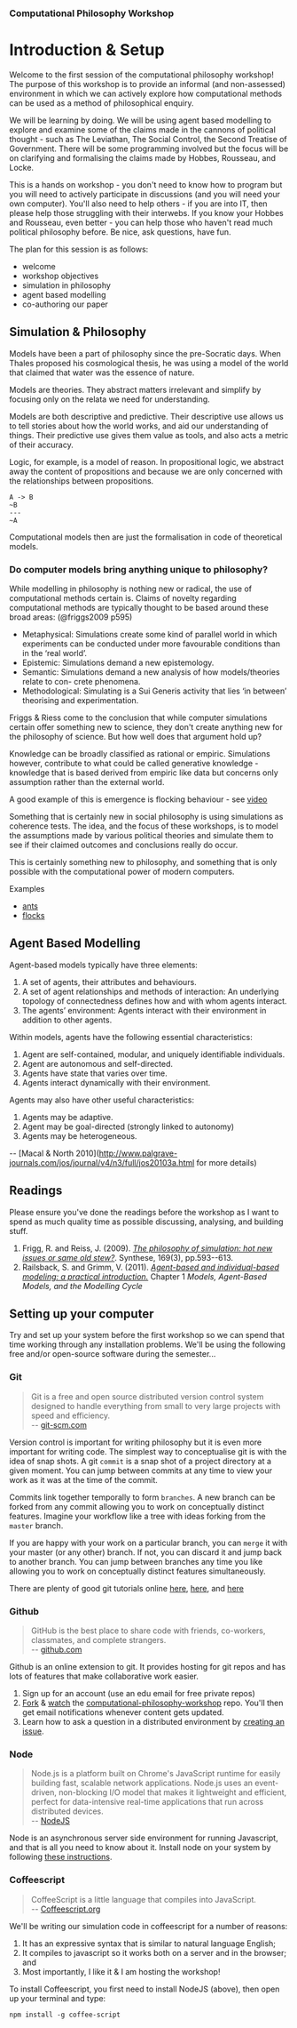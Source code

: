 ### Computational Philosophy Workshop


# Introduction & Setup

Welcome to the first session of the computational philosophy workshop!  The purpose of this workshop is to provide an informal (and non-assessed) environment in which we can actively explore how computational methods can be used as a method of philosophical enquiry.

We will be learning by doing.  We will be using agent based modelling to explore and examine some of the claims made in the cannons of political thought - such as The Leviathan, The Social Control, the Second Treatise of Government.  There will be some programming involved but the focus will be on clarifying and formalising the claims made by Hobbes, Rousseau, and Locke.

This is a hands on workshop - you don't need to know how to program but you will need to actively participate in discussions (and you will need your own computer).  You'll also need to help others - if you are into IT, then please help those struggling with their interwebs.  If you know your Hobbes and Rousseau, even better - you can help those who haven't read much political philosophy before.  Be nice, ask questions, have fun.

The plan for this session is as follows:

- welcome
- workshop objectives
- simulation in philosophy
- agent based modelling
- co-authoring our paper


## Simulation & Philosophy

Models have been a part of philosophy since the pre-Socratic days. When Thales proposed his cosmological thesis, he was using a model of the world that claimed that water was the essence of nature.

Models are theories.  They abstract matters irrelevant and simplify by focusing only on the relata we need for understanding.

Models are both descriptive and predictive.  Their descriptive use allows us to tell stories about how the world works, and aid our understanding of things.  Their predictive use gives them value as tools, and also acts a metric of their accuracy.

Logic, for example, is a model of reason.  In propositional logic, we abstract away the content of propositions and because we are only concerned with the relationships between propositions.

    A -> B
    ~B
    ---
    ~A

Computational models then are just the formalisation in code of theoretical models.

### Do computer models bring anything unique to philosophy?

While modelling in philosophy is nothing new or radical, the use of computational methods certain is.  Claims of novelty regarding computational methods are typically thought to be based around these broad areas: (@friggs2009 p595)

- Metaphysical: Simulations create some kind of parallel world in which experiments can be conducted under more favourable conditions than in the ‘real world’.   
- Epistemic: Simulations demand a new epistemology.  
- Semantic: Simulations demand a new analysis of how models/theories relate to con- crete phenomena.  
- Methodological: Simulating is a Sui Generis activity that lies ‘in between’ theorising and experimentation.  

Friggs & Riess come to the conclusion that while computer simulations certain offer something new to science, they don't create anything new for the philosophy of science.  But how well does that argument hold up?

Knowledge can be broadly classified as rational or empiric.  Simulations however, contribute to what could be called generative knowledge - knowledge that is based derived from empiric like data but concerns only assumption rather than the external world.

A good example of this is emergence is flocking behaviour - see [video](http://www.youtube.com/watch?v=8vhE8ScWe7w&t=33s)

Something that is certainly new in social philosophy is using simulations as coherence tests.  The idea, and the focus of these workshops, is to model the assumptions made by various political theories and simulate them to see if their claimed outcomes and conclusions really do occur.

This is certainly something new to philosophy, and something that is only possible with the computational power of modern computers.

Examples

- [ants](http://agentscript.org/models/ants.html)
- [flocks](http://agentscript.org/models/flock.html)

## Agent Based Modelling

Agent-based models typically have three elements:

1. A set of agents, their attributes and behaviours.
2. A set of agent relationships and methods of interaction: An underlying topology of connectedness defines how and with whom agents interact.
3. The agents’ environment: Agents interact with their environment in addition to other agents.

Within models, agents have the following essential characteristics:

1. Agent are self-contained, modular, and uniquely identifiable individuals.
2. Agent are autonomous and self-directed.
3. Agents have state that varies over time. 
4. Agents interact dynamically with their environment. 

Agents may also have other useful characteristics:

1. Agents may be adaptive.
2. Agent may be goal-directed (strongly linked to autonomy)
3. Agents may be heterogeneous.

-- [Macal & North 2010](http://www.palgrave-journals.com/jos/journal/v4/n3/full/jos20103a.html for more details)




## Readings

Please ensure you've done the readings before the workshop as I want to spend as much quality time as possible discussing, analysing, and building stuff.

1. Frigg, R. and Reiss, J. (2009). [_The philosophy of simulation: hot new issues or same old stew?_][j1]. Synthese, 169(3), pp.593--613. 
2. Railsback, S. and Grimm, V. (2011). [_Agent-based and individual-based modeling: a practical introduction._][b1]  Chapter 1 _Models, Agent-Based Models, and the Modelling Cycle_

[j1]: https://www-jstor-org.ezproxy.library.uq.edu.au/stable/40271311
[b1]: http://goo.gl/1zQ1LQ


## Setting up your computer

Try and set up your system before the first workshop so we can spend that time working through any installation problems.  We'll be using the following free and/or open-source software during the semester...


### Git

> Git is a free and open source distributed version control system designed to handle everything from small to very large projects with speed and efficiency.   
> -- [git-scm.com](http://git-scm.com)

Version control is important for writing philosophy but it is even more important for writing code.  The simplest way to conceptualise git is with the idea of snap shots.  A git `commit` is a snap shot of a project directory at a given moment.  You can jump between commits at any time to view your work as it was at the time of the commit.

Commits link together temporally to form `branches`.  A new branch can be forked from any commit allowing you to work on conceptually distinct features.  Imagine your workflow like a tree with ideas forking from the `master` branch.

If you are happy with your work on a particular branch, you can `merge` it with your master (or any other) branch.  If not, you can discard it and jump back to another branch.  You can jump between branches any time you like allowing you to work on conceptually distinct features simultaneously.

There are plenty of good git tutorials online [here](https://try.github.io), [here](http://git-scm.com/book), and [here](http://pcottle.github.io/learnGitBranching/)


### Github

> GitHub is the best place to share code with friends, co-workers, classmates, and complete strangers.  
> -- [github.com](https://github.com)


Github is an online extension to git.  It provides hosting for git repos and has lots of features that make collaborative work easier.  

1. Sign up for an account (use an edu email for free private repos)
2. [Fork](https://github.com/davekinkead/computational-philosophy-workshop/fork) & [watch](https://github.com/davekinkead/computational-philosophy-workshop/subscription) the [computational-philosophy-workshop](https://github.com/davekinkead/computational-philosophy-workshop) repo.  You'll then get email notifications whenever content gets updated.
3. Learn how to ask a question in a distributed environment by [creating an issue](https://github.com/davekinkead/computational-philosophy-workshop/issues/new).


### Node

> Node.js is a platform built on Chrome's JavaScript runtime for easily building fast, scalable network applications. Node.js uses an event-driven, non-blocking I/O model that makes it lightweight and efficient, perfect for data-intensive real-time applications that run across distributed devices.  
>  -- [NodeJS](http://nodejs.org/)

Node is an asynchronous server side environment for running Javascript, and that is all you need to know about it.  Install node on your system by following [these instructions](http://nodejs.org/download/).


### Coffeescript

> CoffeeScript is a little language that compiles into JavaScript.   
> -- [Coffeescript.org](http://coffeescript.org/)

We'll be writing our simulation code in coffeescript for a number of reasons:

1. It has an expressive syntax that is similar to natural language English;
2. It compiles to javascript so it works both on a server and in the browser; and
3. Most importantly, I like it & I am hosting the workshop!

To install Coffeescript, you first need to install NodeJS (above), then open up your terminal and type:

    npm install -g coffee-script
